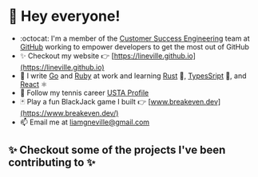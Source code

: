 # 🌟 Hey everyone!

* :octocat: I'm a member of the [Customer Success Engineering](https://github.com/orgs/github/teams/customer-success-engineering) team at [GitHub](http://github.com/github) working to empower developers to get the most out of GitHub 
* ✨ Checkout my website 👉 [https://lineville.github.io](https://lineville.github.io)
* 🔭 I write [Go](https://go.dev/) and [Ruby](https://www.ruby-lang.org/en/) at work and learning [Rust](https://www.rust-lang.org/) 🦀, [TypesSript](https://www.typescriptlang.org/) 💙, and [React](https://react.dev/) ⚛️
* 🎾 Follow my tennis career [USTA Profile](https://www.usta.com/en/home/play/player-search/profile.html#uaid=2005791848&tab=rankings)
* 🃏 Play a fun BlackJack game I built 👉 [www.breakeven.dev](https://www.breakeven.dev/)
* 📫 Email me at [liamgneville@gmail.com](mailto:liamgneville@gmail.com)

## ✨ Checkout some of the projects I've been contributing to ✨
